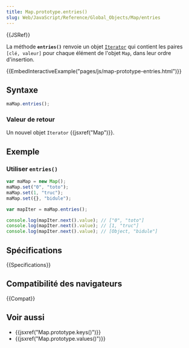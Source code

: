 ```yaml
---
title: Map.prototype.entries()
slug: Web/JavaScript/Reference/Global_Objects/Map/entries
---
```


{{JSRef}}

La méthode **`entries()`** renvoie un objet [`Iterator`](/fr/docs/Web/JavaScript/Guide/iterateurs_et_generateurs#Itérateurs) qui contient les paires `[clé, valeur]` pour chaque élément de l'objet `Map`, dans leur ordre d'insertion.

{{EmbedInteractiveExample("pages/js/map-prototype-entries.html")}}

## Syntaxe

```js
maMap.entries();
```

### Valeur de retour

Un nouvel objet `Iterator` {{jsxref("Map")}}.

## Exemple

### Utiliser `entries()`

```js
var maMap = new Map();
maMap.set("0", "toto");
maMap.set(1, "truc");
maMap.set({}, "bidule");

var mapIter = maMap.entries();

console.log(mapIter.next().value); // ["0", "toto"]
console.log(mapIter.next().value); // [1, "truc"]
console.log(mapIter.next().value); // [Object, "bidule"]
```

## Spécifications

{{Specifications}}

## Compatibilité des navigateurs

{{Compat}}

## Voir aussi

- {{jsxref("Map.prototype.keys()")}}
- {{jsxref("Map.prototype.values()")}}
